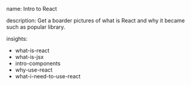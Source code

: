 name: Intro to React

description: Get a boarder pictures of what is React and why it became such as popular library.

insights:
  - what-is-react
  - what-is-jsx
  - intro-components
  - why-use-react
  - what-i-need-to-use-react